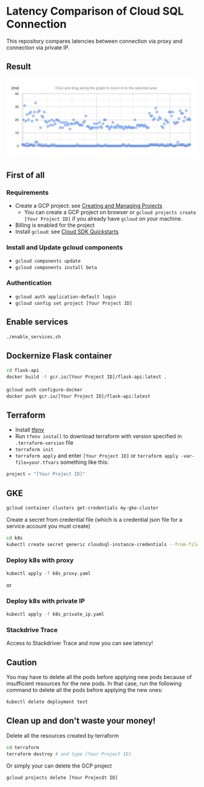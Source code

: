 # Latency Comparison of Cloud SQL Connection

This repository compares latencies between connection via proxy and connection via private IP.

## Result

![proxy](./images/proxy.png)

## First of all

### Requirements

* Create a GCP project: see [Creating and Managing Projects](https://cloud.google.com/resource-manager/docs/creating-managing-projects)
  * You can create a GCP project on browser or `gcloud projects create [Your Project ID]` if you already have `gcloud` on your machine.
* Billing is enabled for the project
* Install `gcloud`: see [Cloud SDK Quickstarts](https://cloud.google.com/sdk/docs/quickstarts)

### Install and Update gcloud components

* `gcloud components update`
* `gcloud components install beta`

### Authentication

* `gcloud auth application-default login`
* `gcloud config set project [Your Project ID]`

## Enable services

```bash
./enable_services.sh
```

## Dockernize Flask container

```bash
cd flask-api
docker build -t gcr.io/[Your Project ID]/flask-api:latest .

gcloud auth configure-docker
docker push gcr.io/[Your Project ID]/flask-api:latest
```

## Terraform

* Install [tfenv](https://github.com/tfutils/tfenv)
* Run `tfenv install` to download terraform with version specified in `.terraform-version` file
* `terraform init`
* `terraform apply` and enter `[Your Project ID]` or `terraform apply -var-file=your.tfvars` something like this:

```your.tfvars
project = "[Your Project ID]"
```

## GKE

```bash
gcloud container clusters get-credentials my-gke-cluster
```

Create a secret from credential file (which is a credential json file for a service account you must create)

```bash
cd k8s
kubectl create secret generic cloudsql-instance-credentials --from-file=./credentials.json
```

### Deploy k8s with proxy

```bash
kubectl apply -f k8s_proxy.yaml
```

or

### Deploy k8s with private IP

```bash
kubectl apply -f k8s_private_ip.yaml
```

### Stackdrive Trace

Access to Stackdriver Trace and now you can see latency!

## Caution

You may have to delete all the pods before applying new pods because of insufficient resources for the new pods. In that case, run the following command to delete all the pods before applying the new ones:

```bash
kubectl delete deployment test
```

## Clean up and don't waste your money!

Delete all the resources created by terraform

```bash
cd terraform
terraform destroy # and type [Your Project ID]
```

Or simply your can delete the GCP project

```bash
gcloud projects delete [Your Projecdt ID]
```
